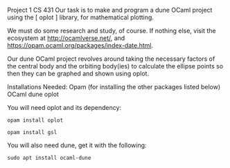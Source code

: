 Project 1 CS 431
Our task is to make and program a dune OCaml project using
the  [ oplot ]  library, for mathematical plotting.


We must do some research and study, of course. If nothing else,
visit  the ecosystem at http://ocamlverse.net/, 
and https://opam.ocaml.org/packages/index-date.html.

Our dune OCaml project revolves around taking the necessary factors of the central body and the orbiting body(ies) to calculate the ellipse points so then they can be graphed and shown using oplot.

Installations Needed:
    Opam (for installing the other packages listed below)
        OCaml
        dune
        oplot

You will need oplot and its dependency:

```opam install oplot```

```opam install gsl```

You will also need dune, get it with the following:

```sudo apt install ocaml-dune```
